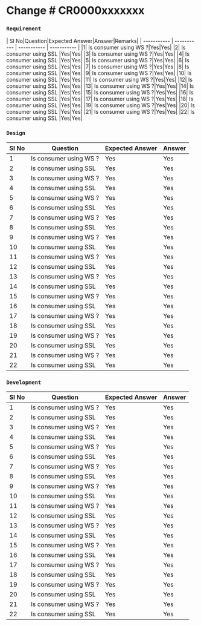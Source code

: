# Change # **CR0000xxxxxxx**

### `Requirement`
| Sl No|Question|Expected Answer|Answer|Remarks|
| ----------- | ----------- | ----------- | ----------- |
|1| Is consumer using WS ?|Yes|Yes|
|2| Is consumer using SSL |Yes|Yes|
|3| Is consumer using WS ?|Yes|Yes|
|4| Is consumer using SSL |Yes|Yes|
|5| Is consumer using WS ?|Yes|Yes|
|6| Is consumer using SSL |Yes|Yes|
|7| Is consumer using WS ?|Yes|Yes|
|8| Is consumer using SSL |Yes|Yes|
|9| Is consumer using WS ?|Yes|Yes|
|10| Is consumer using SSL |Yes|Yes|
|11| Is consumer using WS ?|Yes|Yes|
|12| Is consumer using SSL |Yes|Yes|
|13| Is consumer using WS ?|Yes|Yes|
|14| Is consumer using SSL |Yes|Yes|
|15| Is consumer using WS ?|Yes|Yes|
|16| Is consumer using SSL |Yes|Yes|
|17| Is consumer using WS ?|Yes|Yes|
|18| Is consumer using SSL |Yes|Yes|
|19| Is consumer using WS ?|Yes|Yes|
|20| Is consumer using SSL |Yes|Yes|
|21| Is consumer using WS ?|Yes|Yes|
|22| Is consumer using SSL |Yes|Yes|

### `Design`

| Sl No|Question|Expected Answer|Answer|
| ----------- | ----------- | ----------- | ----------- |
|1| Is consumer using WS ?|Yes|Yes|
|2| Is consumer using SSL |Yes|Yes|
|3| Is consumer using WS ?|Yes|Yes|
|4| Is consumer using SSL |Yes|Yes|
|5| Is consumer using WS ?|Yes|Yes|
|6| Is consumer using SSL |Yes|Yes|
|7| Is consumer using WS ?|Yes|Yes|
|8| Is consumer using SSL |Yes|Yes|
|9| Is consumer using WS ?|Yes|Yes|
|10| Is consumer using SSL |Yes|Yes|
|11| Is consumer using WS ?|Yes|Yes|
|12| Is consumer using SSL |Yes|Yes|
|13| Is consumer using WS ?|Yes|Yes|
|14| Is consumer using SSL |Yes|Yes|
|15| Is consumer using WS ?|Yes|Yes|
|16| Is consumer using SSL |Yes|Yes|
|17| Is consumer using WS ?|Yes|Yes|
|18| Is consumer using SSL |Yes|Yes|
|19| Is consumer using WS ?|Yes|Yes|
|20| Is consumer using SSL |Yes|Yes|
|21| Is consumer using WS ?|Yes|Yes|
|22| Is consumer using SSL |Yes|Yes|

### `Development`

| Sl No|Question|Expected Answer|Answer|
| ----------- | ----------- | ----------- | ----------- |
|1| Is consumer using WS ?|Yes|Yes|
|2| Is consumer using SSL |Yes|Yes|
|3| Is consumer using WS ?|Yes|Yes|
|4| Is consumer using SSL |Yes|Yes|
|5| Is consumer using WS ?|Yes|Yes|
|6| Is consumer using SSL |Yes|Yes|
|7| Is consumer using WS ?|Yes|Yes|
|8| Is consumer using SSL |Yes|Yes|
|9| Is consumer using WS ?|Yes|Yes|
|10| Is consumer using SSL |Yes|Yes|
|11| Is consumer using WS ?|Yes|Yes|
|12| Is consumer using SSL |Yes|Yes|
|13| Is consumer using WS ?|Yes|Yes|
|14| Is consumer using SSL |Yes|Yes|
|15| Is consumer using WS ?|Yes|Yes|
|16| Is consumer using SSL |Yes|Yes|
|17| Is consumer using WS ?|Yes|Yes|
|18| Is consumer using SSL |Yes|Yes|
|19| Is consumer using WS ?|Yes|Yes|
|20| Is consumer using SSL |Yes|Yes|
|21| Is consumer using WS ?|Yes|Yes|
|22| Is consumer using SSL |Yes|Yes|
